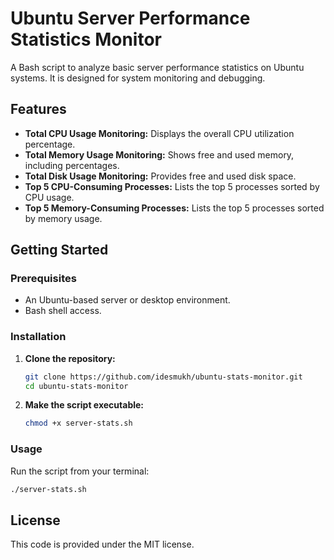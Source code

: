 # Ubuntu Server Performance Statistics Monitor

A Bash script to analyze basic server performance statistics on Ubuntu systems. It is designed for system monitoring and debugging.

## Features

- **Total CPU Usage Monitoring:** Displays the overall CPU utilization percentage.
- **Total Memory Usage Monitoring:** Shows free and used memory, including percentages.
- **Total Disk Usage Monitoring:** Provides free and used disk space.
- **Top 5 CPU-Consuming Processes:** Lists the top 5 processes sorted by CPU usage.
- **Top 5 Memory-Consuming Processes:** Lists the top 5 processes sorted by memory usage.

## Getting Started

### Prerequisites

- An Ubuntu-based server or desktop environment.
- Bash shell access.

### Installation

1.  **Clone the repository:**
    ```bash
    git clone https://github.com/idesmukh/ubuntu-stats-monitor.git
    cd ubuntu-stats-monitor
    ```

2.  **Make the script executable:**
    ```bash
    chmod +x server-stats.sh
    ```

### Usage

Run the script from your terminal:

```bash
./server-stats.sh
```

## License

This code is provided under the MIT license.
